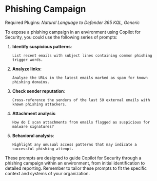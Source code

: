 # Phishing Campaign

Required Plugins: *Natural Language to Defender 365 KQL, Generic*

To expose a phishing campaign in an environment using Copilot for Security, you could use the following series of prompts:

1. **Identify suspicious patterns**:
   ```
   List recent emails with subject lines containing common phishing trigger words.
   ```

2. **Analyze links**:
   ```
   Analyze the URLs in the latest emails marked as spam for known phishing domains.
   ```

3. **Check sender reputation**:
   ```
   Cross-reference the senders of the last 50 external emails with known phishing attackers.
   ```

4. **Attachment analysis**:
   ```
   How do I scan attachments from emails flagged as suspicious for malware signatures?
   ```

5. **Behavioral analysis**:
   ```
   Highlight any unusual access patterns that may indicate a successful phishing attempt.
   ```

These prompts are designed to guide Copilot for Security through a phishing campaign within an environment, from initial identification to detailed reporting. Remember to tailor these prompts to fit the specific context and systems of your organization.

